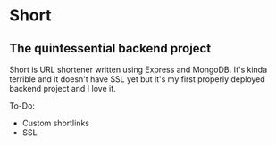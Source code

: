# Short

## The quintessential backend project

Short is URL shortener written using Express and MongoDB. It's kinda terrible and it doesn't have SSL yet but it's my first properly deployed backend project and I love it.

To-Do: 
* Custom shortlinks
* SSL
